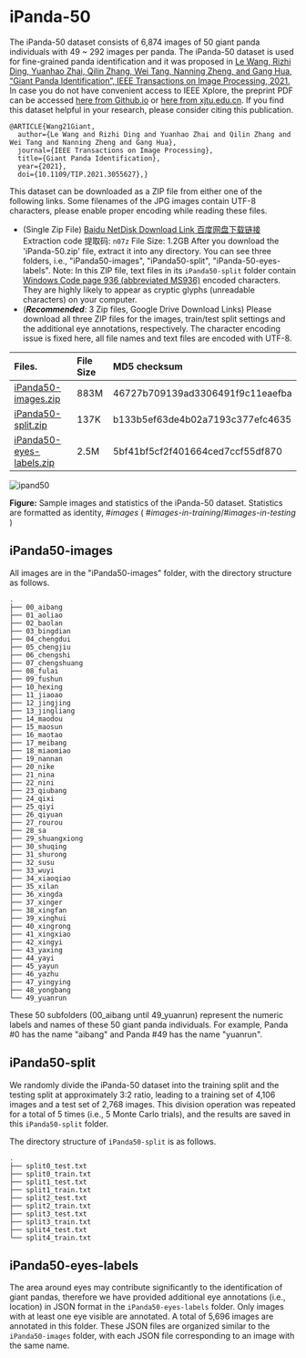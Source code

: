 # iPanda-50
The iPanda-50 dataset consists of 6,874 images of 50 giant panda individuals with 49 ~ 292 images per panda. The iPanda-50 dataset is used for fine-grained panda identification and it was proposed in [Le Wang, Rizhi Ding, Yuanhao Zhai, Qilin Zhang, Wei Tang, Nanning Zheng, and Gang Hua, “Giant Panda Identification”, IEEE Transactions on Image Processing, 2021.](https://doi.org/10.1109/tip.2021.3055627) In case you do not have convenient access to IEEE Xplore, the preprint PDF can be accessed [here from Github.io](https://qilin-zhang.github.io/_pages/pdfs/Giant_Panda_Identification_TIP.pdf) or [here from xjtu.edu.cn](http://gr.xjtu.edu.cn/documents/1809645/0/manuscript.pdf/47589606-3110-53de-eb0e-c7b4965940ad?t=1611713263900). If you find this dataset helpful in your research, please consider citing this publication. 
```
@ARTICLE{Wang21Giant,
  author={Le Wang and Rizhi Ding and Yuanhao Zhai and Qilin Zhang and Wei Tang and Nanning Zheng and Gang Hua},
  journal={IEEE Transactions on Image Processing}, 
  title={Giant Panda Identification}, 
  year={2021},
  doi={10.1109/TIP.2021.3055627},}
```
This dataset can be downloaded as a ZIP file from either one of the following links. Some filenames of the JPG images contain UTF-8 characters, please enable proper encoding while reading these files. 

* (Single Zip File) [Baidu NetDisk Download Link 百度网盘下载链接](https://pan.baidu.com/s/1V2ghuy3Il6GFad7GFbE5MA) Extraction code 提取码: ``n07z`` File Size: 1.2GB 
After you download the 'iPanda-50.zip' file, extract it into any directory.  You can see three folders, i.e., "iPanda50-images", "iPanda50-split", "iPanda-50-eyes-labels". Note: In this ZIP file, text files in its ``iPanda50-split`` folder contain [Windows Code page 936 (abbreviated MS936)](https://en.wikipedia.org/wiki/Code_page_936_\(Microsoft_Windows\)) encoded characters. They are highly likely to appear as cryptic glyphs (unreadable characters) on your computer. 
* (***Recommended***: 3 Zip files, Google Drive Download Links) Please download all three ZIP files for the images, train/test split settings and the additional eye annotations, respectively. The character encoding issue is fixed here, all file names and text files are encoded with UTF-8.     

| Files.                   | File Size      | MD5 checksum   |  
| :---                     |     :---       |          :---  | 
| [iPanda50-images.zip](https://drive.google.com/file/d/1nkh-g6a8JvWy-XsMaZqrN2AXoPlaXuFg/view?usp=sharing)      | 883M     | 46727b709139ad3306491f9c11eaefba     |
| [iPanda50-split.zip](https://drive.google.com/file/d/1gVREtFWkNec4xwqOyKkpuIQIyWU_Y_Ob/view?usp=sharing)       | 137K       | b133b5ef63de4b02a7193c377efc4635       |
| [iPanda50-eyes-labels.zip](https://drive.google.com/file/d/1jdACN98uOxedZDT-6X3rpbooLAAUEbNY/view?usp=sharing) | 2.5M | 5bf41bf5cf2f401664ced7ccf55df870 |
<!---
[Old Google Drive Zip file link](https://drive.google.com/open?id=1973u5DiS7NhlxURprJQ5fT6ItaqClnfJ) ``MD5 checksum: c71155875793276caafbee0faa4e7c0e`` File Size: 1.2GB With encoding issues
-->


![ipand50](https://github.com/iPandaDateset/iPanda-50/raw/master/iPanda50.png)

**Figure:** Sample images and statistics of the iPanda-50 dataset. Statistics are formatted as identity, #*images*  ( #*images-in-training*/#*images-in-testing* )



## iPanda50-images

All images are in the "iPanda50-images" folder, with the directory structure as follows.  

```
.
├── 00_aibang
├── 01_aoliao
├── 02_baolan
├── 03_bingdian
├── 04_chengdui
├── 05_chengjiu
├── 06_chengshi
├── 07_chengshuang
├── 08_fulai
├── 09_fushun
├── 10_hexing
├── 11_jiaoao
├── 12_jingjing
├── 13_jingliang
├── 14_maodou
├── 15_maosun
├── 16_maotao
├── 17_meibang
├── 18_miaomiao
├── 19_nannan
├── 20_nike
├── 21_nina
├── 22_nini
├── 23_qiubang
├── 24_qixi
├── 25_qiyi
├── 26_qiyuan
├── 27_rourou
├── 28_sa
├── 29_shuangxiong
├── 30_shuqing
├── 31_shurong
├── 32_susu
├── 33_wuyi
├── 34_xiaoqiao
├── 35_xilan
├── 36_xingda
├── 37_xinger
├── 38_xingfan
├── 39_xinghui
├── 40_xingrong
├── 41_xingxiao
├── 42_xingyi
├── 43_yaxing
├── 44_yayi
├── 45_yayun
├── 46_yazhu
├── 47_yingying
├── 48_yongbang
└── 49_yuanrun 
```

These 50 subfolders (00_aibang until 49_yuanrun) represent the numeric labels and names of these 50 giant panda individuals. For example, Panda #0 has the name "aibang" and Panda #49 has the name "yuanrun".   


## iPanda50-split

We randomly divide the iPanda-50 dataset into the training split and the testing split at approximately 3:2 ratio, leading to a training set of 4,106 images and a test set of 2,768 images. This division operation was repeated for a total of 5 times (i.e., 5 Monte Carlo trials), and the results are saved in this ``iPanda50-split`` folder. 

The directory structure of ``iPanda50-split`` is as follows. 

```
.
├── split0_test.txt
├── split0_train.txt
├── split1_test.txt
├── split1_train.txt
├── split2_test.txt
├── split2_train.txt
├── split3_test.txt
├── split3_train.txt
├── split4_test.txt
└── split4_train.txt
```

## iPanda50-eyes-labels

The area around eyes may contribute significantly to the identification of giant pandas, therefore we have provided additional eye annotations (i.e., location) in JSON format in the ``iPanda50-eyes-labels`` folder. Only images with at least one eye visible are annotated. A total of 5,696 images are annotated in this folder. These JSON files are organized similar to the ``iPanda50-images`` folder, with each JSON file corresponding to an image with the same name.  
